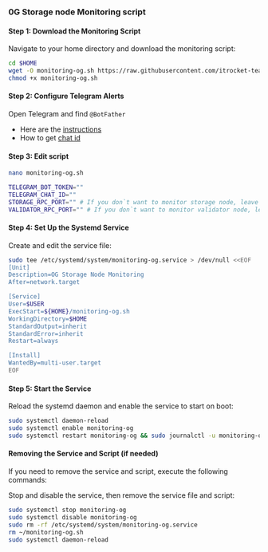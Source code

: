 ### 0G Storage node Monitoring script

#### Step 1: Download the Monitoring Script

Navigate to your home directory and download the monitoring script:
```bash
cd $HOME
wget -O monitoring-og.sh https://raw.githubusercontent.com/itrocket-team/testnet_guides/main/0g/monitoring-og.sh
chmod +x monitoring-og.sh
```
#### Step 2: Configure Telegram Alerts
Open Telegram and find `@BotFather`
- Here are the [instructions](https://sematext.com/docs/integration/alerts-telegram-integration/)
- How to get [chat id](https://stackoverflow.com/questions/32423837/telegram-bot-how-to-get-a-group-chat-id)

#### Step 3: Edit script
```bash
nano monitoring-og.sh
```
```bash
TELEGRAM_BOT_TOKEN=""
TELEGRAM_CHAT_ID=""
STORAGE_RPC_PORT="" # If you don`t want to monitor storage node, leave the field empty. Default port 5678.
VALIDATOR_RPC_PORT="" # If you don`t want to monitor validator node, leave the field empty. Default port 26657.
```

#### Step 4: Set Up the Systemd Service

Create and edit the service file:
```bash
sudo tee /etc/systemd/system/monitoring-og.service > /dev/null <<EOF
[Unit]
Description=OG Storage Node Monitoring
After=network.target

[Service]
User=$USER
ExecStart=${HOME}/monitoring-og.sh
WorkingDirectory=$HOME
StandardOutput=inherit
StandardError=inherit
Restart=always

[Install]
WantedBy=multi-user.target
EOF
```

#### Step 5: Start the Service

Reload the systemd daemon and enable the service to start on boot:
```bash
sudo systemctl daemon-reload
sudo systemctl enable monitoring-og
sudo systemctl restart monitoring-og && sudo journalctl -u monitoring-og -fo cat
```

#### Removing the Service and Script (if needed)

If you need to remove the service and script, execute the following commands:

Stop and disable the service, then remove the service file and script:
```bash
sudo systemctl stop monitoring-og
sudo systemctl disable monitoring-og
sudo rm -rf /etc/systemd/system/monitoring-og.service
rm ~/monitoring-og.sh
sudo systemctl daemon-reload
```
